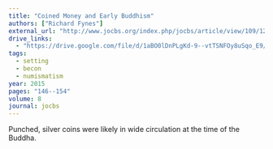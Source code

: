 ```yaml
---
title: "Coined Money and Early Buddhism"
authors: ["Richard Fynes"]
external_url: "http://www.jocbs.org/index.php/jocbs/article/view/109/126"
drive_links:
  - "https://drive.google.com/file/d/1aBO0lDnPLgKd-9--vtTSNFOy8uSqo_E9/view?usp=drivesdk"
tags:
  - setting
  - becon
  - numismatism
year: 2015
pages: "146--154"
volume: 8
journal: jocbs
---
```


Punched, silver coins were likely in wide circulation at the time of the Buddha. 
 
